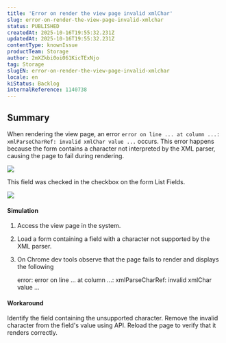 ```yaml
---
title: 'Error on render the view page invalid xmlChar'
slug: error-on-render-the-view-page-invalid-xmlchar
status: PUBLISHED
createdAt: 2025-10-16T19:55:32.231Z
updatedAt: 2025-10-16T19:55:32.231Z
contentType: knownIssue
productTeam: Storage
author: 2mXZkbi0oi061KicTExNjo
tag: Storage
slugEN: error-on-render-the-view-page-invalid-xmlchar
locale: en
kiStatus: Backlog
internalReference: 1140738
---
```


## Summary


When rendering the view page, an error `error on line ... at column ...: xmlParseCharRef: invalid xmlChar value ...` occurs. This error happens because the form contains a character not interpreted by the XML parser, causing the page to fail during rendering.

 ![](https://vtexhelp.zendesk.com/attachments/token/vXtAkcFk2c2KKi0QNLO58P9dw/?name=Captura+de+Tela+2024-11-26+a%CC%80s+15.08.07.png)

This field was checked in the checkbox on the form List Fields.

 ![](https://vtexhelp.zendesk.com/attachments/token/LmZN49pwizGkuoR89Q7FWzA5n/?name=Captura+de+Tela+2024-11-26+a%CC%80s+14.59.02.png)


#### Simulation



1. Access the view page in the system.
2. Load a form containing a field with a character not supported by the XML parser.
3. On Chrome dev tools observe that the page fails to render and displays the following

    error: error on line ... at column ...: xmlParseCharRef: invalid xmlChar value ...



#### Workaround


Identify the field containing the unsupported character.
Remove the invalid character from the field's value using API.
Reload the page to verify that it renders correctly.